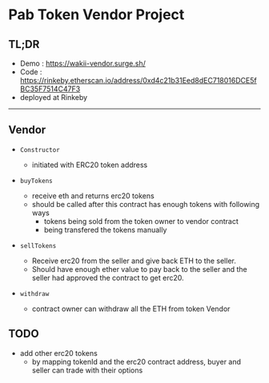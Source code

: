# Pab Token Vendor Project

## TL;DR 
- Demo : https://wakii-vendor.surge.sh/
- Code : https://rinkeby.etherscan.io/address/0xd4c21b31Eed8dEC718016DCE5fBC35F7514C47F3
- deployed at Rinkeby

---
## Vendor

- `Constructor` 
    - initiated with ERC20 token address

- `buyTokens` 
    - receive eth and returns erc20 tokens
    - should be called after this contract has enough tokens with following ways
        - tokens being sold from the token owner to vendor contract
        - being transfered the tokens manually
    

- `sellTokens`
    - Receive erc20 from the seller and give back ETH to the seller.
    - Should have enough ether value to pay back to the seller and the seller had approved the contract to get erc20.

- `withdraw`
    - contract owner can withdraw all the ETH from token Vendor

## TODO
- add other erc20 tokens 
    -  by mapping tokenId and the erc20 contract address, buyer and seller can trade with their options
    

